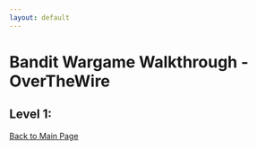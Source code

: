 ```yaml
---
layout: default
---
```

# Bandit Wargame Walkthrough - OverTheWire
## Level 1:


[Back to Main Page](../../)
